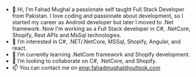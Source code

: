 
- 👋 Hi, I'm Fahad Mughal a passionate self taught Full Stack Developer from Pakistan. I love coding and passionate about development, 
so I started my career as Android developer but later I moved to .Net framework.
Now I'm working as a Full Stack developer in C#, .NetCore, Shopify, Rest APIs and MsSql technologies.
- 👀 I’m interested in C#, .NET/.NetCore, MSSql, Shopify, Angular, and react.
- 🌱 I’m currently learning .NetCore framework and Shopify development.
- 💞️ I’m looking to collaborate on C#, .NetCore, and Shopify.
- 📫 You can contact me on engr.fahadmughal@outlook.com

<!---
Engr-FahadMughal/Engr-FahadMughal is a ✨ special ✨ repository because its `README.md` (this file) appears on your GitHub profile.
You can click the Preview link to take a look at your changes.
--->
